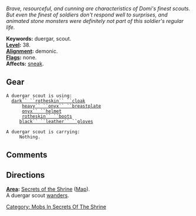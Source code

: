 *Brave, resourceful, and cunning are characteristics of Domi's finest
scouts. But even the finest of soldiers don't respond well to surprises,
and animated stone monsters were definitely not part of this soldier's
regular life.*

**Keywords:** duergar, scout.  
**[Level](Level.md "wikilink"):** 38.  
**[Alignment](Alignment.md "wikilink"):** demonic.  
**[Flags](:Category:_Mob_Types.md "wikilink"):** none.  
**Affects:** [sneak](Sneak.md "wikilink").  

## Gear

`A duergar scout is using:`  
<worn around neck>`  `[`dark`` ``rotheskin`` ``cloak`](Dark_Rotheskin_Cloak.md "wikilink")  
<worn on body>`      `[`heavy`` ``onyx`` ``breastplate`](Heavy_Onyx_Breastplate.md "wikilink")  
<worn on head>`      `[`onyx`` ``helmet`](Onyx_Helmet.md "wikilink")  
<worn on feet>`      `[`rotheskin`` ``boots`](Rotheskin_Boots.md "wikilink")  
<worn on hands>`     `[`black`` ``leather`` ``gloves`](Black_Leather_Gloves.md "wikilink")

`A duergar scout is carrying:`  
`     Nothing.`

## Comments

## Directions

**[Area](:Category:_Areas.md "wikilink"):** [Secrets of the
Shrine](:Category:_Secrets_Of_The_Shrine.md "wikilink")
([Map](Secrets_Of_The_Shrine_Map.md "wikilink")).  
A duergar scout [wanders](Wandering_Mobs.md "wikilink").

[Category: Mobs In Secrets Of The
Shrine](Category:_Mobs_In_Secrets_Of_The_Shrine "wikilink")
